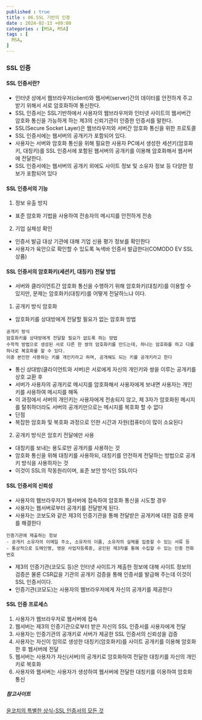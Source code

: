 ```yaml
---
published : true
title : 06.SSL 기반의 인증
date : 2024-02-13 +09:00
categories : [MSA, MSA]
tags : [
  MSA,
]
---
```

<!-- ![](/assets/img/Spring/aaaa.png){:style="border:1px solid #eaeaea; border-radius: 7px; padding: 0px;" } -->
<!-- ![](/assets/img/MSA/4.png){:style="width:1000px" } -->

### SSL 인증

#### SSL 인증서란?
- 인터넷 상에서 웹브라우저(client)와 웹서버(server)간의 데이터를 안전하게 주고 받기 위해서 서로 암호화하여 통신한다.
- SSL 인증서는 SSL기반하에서 사용자의 웹브라우저와 인터넷 사이트의 웹서버간 암호화 통신을 가능하게 하는 제3의 신뢰기관이 인증한 인증서를 말한다.
- SSL(Secure Socket Layer)은 웹브라우저와 서버간 암호화 통신을 위한 프로토콜
- SSL 인증서에는 웹서버의 공개키가 포함되어 있다.
- 사용자는 서버와 암호화 통신을 위해 필요한 사용자 PC에서 생성한 세션키(암호화키, 대칭키)를 SSL 인증서에 포함된 웹서버의 공개키를 이용해 암호화해서 웹서버에 전달한다.
- SSL 인증서에는 웹서버의 공개키 외에도 사이트 정보 및 소유자 정보 등 다양한 정보가 포함되어 있다

#### SSL 인증서의 기능
1. 정보 유출 방지
  - 표준 암호화 기법을 사용하여 전송자의 메시지를 안전하게 전송
2. 기업 실체성 확인
  - 인증서 발급 대상 기관에 대해 기업 신용 평가 정보를 확인한다
  - 사용자가 육안으로 확인할 수 있도록 녹색바 인증서 발급한다(COMODO EV SSL 상품)

#### SSL 인증서의 암호화키(세션키, 대칭키) 전달 방법
- 서버와 클라이언트간 암호화 통신을 수행하기 위해 암호화키(대칭키)를 이용할 수 있지만, 문제는 암호화키(대칭키)를 어떻게 전달하느냐 이다.

1. 공개키 방식 암호화
- 암호화키를 상대방에게 전달할 필요가 없는 암호화 방법

```
공개키 방식
암호화키를 상대방에게 전달할 필요가 없도록 하는 방법
수학적 방법으로 생성된 서로 다른 한 쌍의 암호화키를 만드는데, 하나는 암호화를 하고 다를 하나로 복호화를 할 수 있다.
이중 본인만 사용하는 키를 개인키라고 하며, 공개해도 되는 키를 공개키라고 한다
```

- 통신 상대방(클라이언트와 서버)은 서로에게 자신의 개인키와 쌍을 이루는 공개키를 상호 교환 후
- 서버가 사용자의 공개키로 메시지를 암호화해서 사용자에게 보내면 사용자는 개인키를 사용하여 메시지를 해독
- 이 과정에서 서버의 개인키는 사용자에게 전송되지 않고, 제 3자가 암호화된 메시지를 탈취하더라도 서버의 공개키만으로는 메시지를 복호화 할 수 없다
- 단점
- 복잡한 암호화 및 복호화 과정으로 인한 시간과 자원(컴퓨터)이 많이 소요된다

2. 공개키 방식은 암호키 전달에만 사용
- 대칭키를 보내는 용도로만 공개키를 사용하는 것
- 암호화 통신을 위해 대칭키를 사용하되, 대칭키를 안전하게 전달하는 방법으로 공개키 방식을 사용하자는 것
- 이것이 SSL의 작동원리이며, 표준 보안 방식인 SSL이다

#### SSL 인증서의 신뢰성
- 사용자의 웹브라우저가 웹서버에 접속하여 암호화 통신을 시도할 경우
- 사용자는 웹서버로부터 공개키를 전달받게 된다.
- 사용자는 코보도와 같은 제3의 인증기관을 통해 전달받은 공개키에 대한 검증 문제를 해결한다

```
인증기관에 제출하는 정보
- 공개키 소유자의 이메일 주소, 소유자의 이름, 소유자의 실체를 입증할 수 있는 서류 등
- 통상적으로 도메인명, 영문 사업자등록증, 공인된 제3자를 통해 수집할 수 있는 인증 전화 번호
```

- 제3의 인증기관(코모도 등)은 인터넷 사이트가 제출한 정보에 대해 사이트 정보의 검증은 물론 CSR값을 기관의 공개키 검증을 통해 인증서를 발급해 주는데 이것이 SSL 인증서이다.
- 인증기관(코모도)는 사용자의 웹브라우저에게 자신의 공개키를 제공한다

#### SSL 인증 프로세스
1. 사용자가 웹브라우저로 웹서버에 접속
2. 웹서버는 제3의 인증기관으로부터 받은 자신의 SSL 인증서를 사용자에게 전달
3. 사용자는 인증기관의 공개키로 서버가 제공한 SSL 인증서의 신뢰성을 검증
4. 사용자는 자신이 임의로 생성한 대칭키(암호화키)를 사이트 공개키를 이용해 암호화한 후 웹서버에 전달
5. 웹서버는 사용자가 자신(서버)의 공개키로 암호화하여 전달한 대칭키를 자신의 개인키로 복호화
6. 사용자와 웹서버는 사용자가 생성하여 웹서버에 전달한 대칭키를 이용하여 암호화 통신

##### 참고사이트
<a href="https://yoonsj.tistory.com/14">윤코치의 특별한 상식-SSL 인증서의 모든 것</a>
